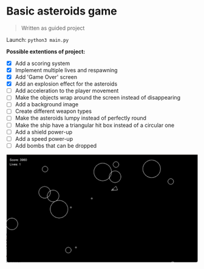 # Basic asteroids game

> Written as guided project

Launch: `python3 main.py`

**Possible extentions of project:**

* [X]  Add a scoring system
* [X]  Implement multiple lives and respawning
* [X]  Add 'Game Over' screen
* [X]  Add an explosion effect for the asteroids
* [ ]  Add acceleration to the player movement
* [ ]  Make the objects wrap around the screen instead of disappearing
* [ ]  Add a background image
* [ ]  Create different weapon types
* [ ]  Make the asteroids lumpy instead of perfectly round
* [ ]  Make the ship have a triangular hit box instead of a circular one
* [ ]  Add a shield power-up
* [ ]  Add a speed power-up
* [ ]  Add bombs that can be dropped

![image.png](assets/screenshot_game.png)
